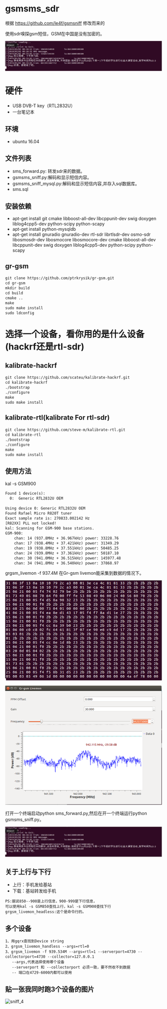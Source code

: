 # gsmsms_sdr
根据 https://github.com/le4f/gsmsniff 修改而来的

使用sdr嗅探gsm短信，GSM在中国是没有加密的。

![sniff_1](./sniff_1.png)


# 硬件
- USB DVB-T key（RTL2832U）
- 一台笔记本

## 环境
- ubuntu 16.04

## 文件列表
- sms_forward.py: 转发sdr来的数据。
- gsmsms_sniff.py:解码和显示短信内容。
- gsmsms_sniff_mysql.py:解码和显示短信内容,并存入sql数据库。
- sms.sql

## 安装依赖
- apt-get install git cmake libboost-all-dev libcppunit-dev swig doxygen liblog4cpp5-dev python-scipy python-scapy
- apt-get install python-mysqldb
- apt-get install gnuradio gnuradio-dev rtl-sdr librtlsdr-dev osmo-sdr libosmosdr-dev libosmocore libosmocore-dev cmake libboost-all-dev libcppunit-dev swig doxygen liblog4cpp5-dev python-scipy python-scapy

## gr-gsm
```
git clone https://github.com/ptrkrysik/gr-gsm.git
cd gr-gsm
mkdir build
cd build
cmake ..
make
sudo make install
sudo ldconfig 
```
# 选择一个设备，看你用的是什么设备(hackrf还是rtl-sdr)
## kalibrate-hackrf
```
git clone https://github.com/scateu/kalibrate-hackrf.git
cd kalibrate-hackrf
./bootstrap
./configure
make
sudo make install
```

## kalibrate-rtl(kalibrate For rtl-sdr)
```
git clone https://github.com/steve-m/kalibrate-rtl.git
cd kalibrate-rtl
./bootstrap
./configure
make
sudo make install
```


## 使用方法

kal -s GSM900
```
Found 1 device(s):
  0:  Generic RTL2832U OEM

Using device 0: Generic RTL2832U OEM
Found Rafael Micro R820T tuner
Exact sample rate is: 270833.002142 Hz
[R82XX] PLL not locked!
kal: Scanning for GSM-900 base stations.
GSM-900:
	chan: 14 (937.8MHz + 36.967kHz)	power: 33228.76
	chan: 17 (938.4MHz + 37.421kHz)	power: 31349.29
	chan: 19 (938.8MHz + 37.551kHz)	power: 50485.25
	chan: 24 (939.8MHz + 37.361kHz)	power: 50187.10
	chan: 30 (941.0MHz + 36.515kHz)	power: 145977.48
	chan: 34 (941.8MHz + 36.540kHz)	power: 37868.97
```

grgsm_livemon -f 937.4M
在Gr-gsm livemon能采集到数据的情况下。

![sniff_2](./sniff_2.png)

![sniff_3](./sinff_3.png)

打开一个终端启动python sms_forward.py,然后在开一个终端运行python gsmsms_sniff.py。

![sniff_1](./sniff_1.png)

## 关于上行与下行
- 上行：手机发给基站
- 下载：基站转发给手机
```
PS:据说850--900是上行信息，900-999是下行信息，
可以使用kal -s GSM850查找上行，kal -s GSM900查找下行
grgsm_livemon_headless:这个是命令行的。
```

## 多个设备
```
1、用gqrx查找到Device string
2、grgsm_livemon_handless --args=rtl=0
3、grgsm_livemon -f 939.534M --args=rtl=1 --serverport=4730 --collectorport=4730 --collector=127.0.0.1
   --args,代表选择使用哪个设备
   --serverport 和 --collectorport 必须一致，要不然收不到数据
   -- 端口在4729-6000内都可以使用
```
## 贴一张我同时跑3个设备的图片

![sniff_4](./sinff_4.png)
